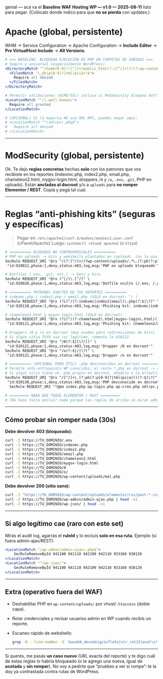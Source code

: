 genial — acá va el **Baseline WAF Hosting WP — v1.0 — 2025-08-11** listo para pegar.
(Colócalo donde indico para que **no se pierda** con updates.)

# Apache (global, persistente)

WHM → Service Configuration → Apache Configuration → **Include Editor** → **Pre VirtualHost Include** → **All Versions**.

```apache
# === BASELINE: BLOQUEAR EJECUCIÓN DE PHP EN CARPETAS DE SUBIDAS ===
# Seguro y universal (especialmente WordPress).
<DirectoryMatch "^/home[0-9]*/[^/]+/public_html(?:/[^/]+)?/(?:wp-content/uploads|uploads|media|images|docs|files|assets)(?:/.*)?$">
  <FilesMatch "\.ph(p[0-9]?|tml|ps|ar)$">
    Require all denied
  </FilesMatch>
</DirectoryMatch>

# Permitir validaciones (ACME/SSL) incluso si ModSecurity bloquea dotfiles.
<LocationMatch "^/\.well-known/">
  Require all granted
</LocationMatch>

# (OPCIONAL) Si la mayoría NO usa XML-RPC, puedes negar aquí:
# <LocationMatch "^/xmlrpc\.php$">
#   Require all denied
# </LocationMatch>
```

---

# ModSecurity (global, persistente)

Ok. Te dejo **reglas concretas** hechas **solo** con los patrones que vos recibiste en los reportes (indexmc.php, index2.php, email.php, chameleon2.html, mygov-login.html, droppers `/0` y `/o`, `.env`, `.git`, PHP en uploads).
Están **ancladas al docroot** y/o a `uploads` para **no romper Elementor / REST**. Copiá y pegá tal cual.

---

# Reglas “anti-phishing kits” (seguras y específicas)

> Pegar en: `/etc/apache2/conf.d/modsec/modsec2.user.conf` (cPanel/Apache)
> Luego: `systemctl reload apache2` (o `httpd`)

```apache
# ========== BLOQUEOS NO CONTROVERSIALES ==========
# PHP en uploads -> kits y webshells plantados en /uploads  (no lo usa WP)
SecRule REQUEST_URI "@rx ^/(?:[^/]+/)?wp-content/uploads/.*\.(?:ph(?:p[0-9]?|tml|ps|ar))(?:$|\?)" \
 "id:920012,phase:1,deny,status:403,log,msg:'PHP en uploads bloqueado'"

# Dotfiles (.env, .git, etc.) -> bots y kits
SecRule REQUEST_URI "@rx (^|/)\.[^/]" \
 "id:920020,phase:1,deny,status:403,log,msg:'Dotfile oculto (/.env, /.git, ...)'"

# ========== PATRONES EXACTOS DE TUS REPORTES ==========
# indexmc.php / index2.php / email.php (SOLO en docroot: ^/ )
SecRule REQUEST_URI "@rx (?i)^/(?:indexmc|index2|email)\.php(?:$|\?)" \
 "id:920110,phase:1,deny,status:403,log,msg:'Phishing kit: indexmc/index2/email en docroot'"

# chameleon2.html y mygov-login.html (SOLO en docroot)
SecRule REQUEST_URI "@rx (?i)^/(?:chameleon2\.html|mygov-login\.html)(?:$|\?)" \
 "id:920111,phase:1,deny,status:403,log,msg:'Phishing kit: chameleon2/mygov-login en docroot'"

# Droppers /0 y /o en docroot (muy usados para redirecciones de kits)
# Si algún sitio TUYO usa /o/ legítimo, comenta la 920122.
SecRule REQUEST_URI "@rx ^/0(?:$|[\?/])" \
 "id:920121,phase:1,deny,status:403,log,msg:'Dropper /0 en docroot'"
SecRule REQUEST_URI "@rx ^/o(?:$|/|\?)" \
 "id:920122,phase:1,deny,status:403,log,msg:'Dropper /o en docroot'"

# ========== (OPCIONAL PERO ÚTIL) .php desconocidos en docroot ==========
# Permite sólo entrypoints WP conocidos; el resto *.php en docroot -> 403.
# Si algún sitio tiene un .php propio en docroot, añadilo a la allowlist.
SecRule REQUEST_URI "@rx ^/[^/]+\.(?:ph(?:p[0-9]?|tml|ps|ar))(?:$|\?)" \
 "id:920130,phase:1,deny,status:403,log,msg:'PHP desconocido en docroot',chain"
  SecRule REQUEST_URI "!@pm index.php wp-login.php wp-cron.php xmlrpc.php wp-comments-post.php wp-activate.php wp-signup.php wp-trackback.php license.php"

# ========= NADA QUE TOQUE ELEMENTOR / REST =========
# (No hace falta excluir nada porque las reglas de arriba no miran admin-ajax ni wp-json)
```

---

## Cómo probar sin romper nada (30s)

**Debe devolver 403 (bloqueado):**

```bash
curl -I https://TU_DOMINIO/.env
curl -I https://TU_DOMINIO/indexmc.php
curl -I https://TU_DOMINIO/index2.php
curl -I https://TU_DOMINIO/email.php
curl -I https://TU_DOMINIO/chameleon2.html
curl -I https://TU_DOMINIO/mygov-login.html
curl -I https://TU_DOMINIO/0
curl -I https://TU_DOMINIO/o/
curl -I https://TU_DOMINIO/wp-content/uploads/mal.php
```

**Debe devolver 200 (sitio sano):**

```bash
curl -I "https://TU_DOMINIO/wp-content/uploads/elementor/css/post-*.css" | head -n1
curl -I https://TU_DOMINIO/wp-admin/admin-ajax.php | head -n1
curl -I https://TU_DOMINIO/wp-json/ | head -n1
```

---

## Si algo legítimo cae (raro con este set)

Mirás el audit log, agarrás el **ruleId** y lo excluís **solo en esa ruta**.
Ejemplo (si fuera admin-ajax/REST):

```apache
<LocationMatch "/wp-admin/admin-ajax\.php$">
    SecRuleRemoveById 941100 941110 942100 942110 933160 930120
</LocationMatch>
<LocationMatch "^/wp-json/">
    SecRuleRemoveById 941100 941110 942100 942110 933160 930120
</LocationMatch>
```

---

## Extra (operativo fuera del WAF)

* Deshabilitar PHP en `wp-content/uploads/` por vhost/`.htaccess` (doble capa).
* Rotar credenciales y revisar usuarios admin en WP cuando recibís un reporte.
* Escaneo rápido de webshells:

  ```bash
  grep -R --line-number -E 'base64_decode|gzinflate|str_rot13|eval\s*\(|assert\s*\(' /home/*/public_html 2>/dev/null | head
  ```

---

Si querés, me pasás **un caso nuevo** (URL exacta del reporte) y te digo cuál de estas reglas lo habría bloqueado (o te agrego una nueva, igual de **acotada** y **sin romper**). No voy a pedirte que “pruebes a ver si rompe”: te la doy ya contrastada contra rutas de WordPress.


